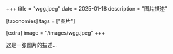 +++
title = "wgg.jpeg"
date = 2025-01-18
description = "图片描述"

[taxonomies]
tags = ["图片"]

[extra]
image = "/images/wgg.jpeg"
+++

这是一张图片的描述...
